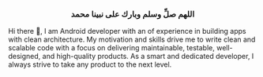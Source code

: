 <h3 align="center">اللهم صلِّ وسلم وبارك على نبينا محمد</h3>

Hi there 👋, I am Android developer with an of experience in building apps with clean architecture. My motivation and skills drive me to write clean and scalable code with a focus on delivering maintainable, testable, well-designed, and high-quality products. As a smart and dedicated developer, I always strive to take any product to the next level. 
